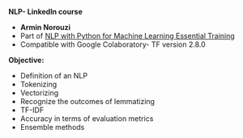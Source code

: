   **NLP- LinkedIn course**
   
   - **Armin Norouzi**
   - Part of [NLP with Python for Machine Learning Essential Training](https://www.linkedin.com/learning/nlp-with-python-for-machine-learning-essential-training?trk=course_title&upsellOrderOrigin=default_guest_learning)
   - Compatible with Google Colaboratory- TF version 2.8.0

   
**Objective:** 
- Definition of an NLP
- Tokenizing
- Vectorizing
- Recognize the outcomes of lemmatizing
- TF-IDF
- Accuracy in terms of evaluation metrics
- Ensemble methods
  
